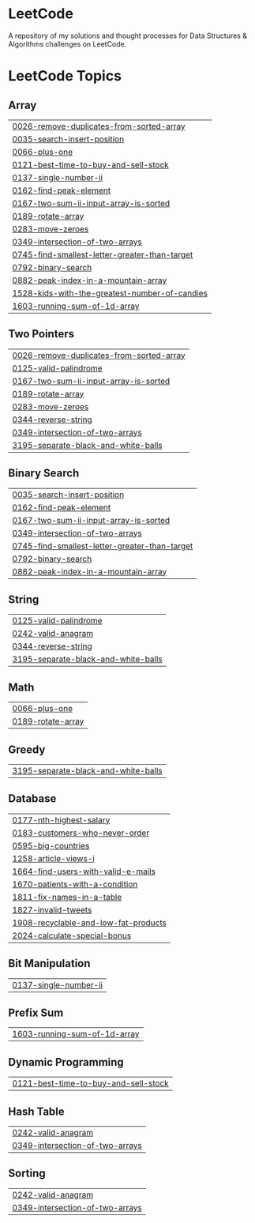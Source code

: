 # LeetCode
A repository of my solutions and thought processes for Data Structures &amp; Algorithms challenges on LeetCode.

<!---LeetCode Topics Start-->
# LeetCode Topics
## Array
|  |
| ------- |
| [0026-remove-duplicates-from-sorted-array](https://github.com/aliza-dev/LeetCode/tree/master/0026-remove-duplicates-from-sorted-array) |
| [0035-search-insert-position](https://github.com/aliza-dev/LeetCode/tree/master/0035-search-insert-position) |
| [0066-plus-one](https://github.com/aliza-dev/LeetCode/tree/master/0066-plus-one) |
| [0121-best-time-to-buy-and-sell-stock](https://github.com/aliza-dev/LeetCode/tree/master/0121-best-time-to-buy-and-sell-stock) |
| [0137-single-number-ii](https://github.com/aliza-dev/LeetCode/tree/master/0137-single-number-ii) |
| [0162-find-peak-element](https://github.com/aliza-dev/LeetCode/tree/master/0162-find-peak-element) |
| [0167-two-sum-ii-input-array-is-sorted](https://github.com/aliza-dev/LeetCode/tree/master/0167-two-sum-ii-input-array-is-sorted) |
| [0189-rotate-array](https://github.com/aliza-dev/LeetCode/tree/master/0189-rotate-array) |
| [0283-move-zeroes](https://github.com/aliza-dev/LeetCode/tree/master/0283-move-zeroes) |
| [0349-intersection-of-two-arrays](https://github.com/aliza-dev/LeetCode/tree/master/0349-intersection-of-two-arrays) |
| [0745-find-smallest-letter-greater-than-target](https://github.com/aliza-dev/LeetCode/tree/master/0745-find-smallest-letter-greater-than-target) |
| [0792-binary-search](https://github.com/aliza-dev/LeetCode/tree/master/0792-binary-search) |
| [0882-peak-index-in-a-mountain-array](https://github.com/aliza-dev/LeetCode/tree/master/0882-peak-index-in-a-mountain-array) |
| [1528-kids-with-the-greatest-number-of-candies](https://github.com/aliza-dev/LeetCode/tree/master/1528-kids-with-the-greatest-number-of-candies) |
| [1603-running-sum-of-1d-array](https://github.com/aliza-dev/LeetCode/tree/master/1603-running-sum-of-1d-array) |
## Two Pointers
|  |
| ------- |
| [0026-remove-duplicates-from-sorted-array](https://github.com/aliza-dev/LeetCode/tree/master/0026-remove-duplicates-from-sorted-array) |
| [0125-valid-palindrome](https://github.com/aliza-dev/LeetCode/tree/master/0125-valid-palindrome) |
| [0167-two-sum-ii-input-array-is-sorted](https://github.com/aliza-dev/LeetCode/tree/master/0167-two-sum-ii-input-array-is-sorted) |
| [0189-rotate-array](https://github.com/aliza-dev/LeetCode/tree/master/0189-rotate-array) |
| [0283-move-zeroes](https://github.com/aliza-dev/LeetCode/tree/master/0283-move-zeroes) |
| [0344-reverse-string](https://github.com/aliza-dev/LeetCode/tree/master/0344-reverse-string) |
| [0349-intersection-of-two-arrays](https://github.com/aliza-dev/LeetCode/tree/master/0349-intersection-of-two-arrays) |
| [3195-separate-black-and-white-balls](https://github.com/aliza-dev/LeetCode/tree/master/3195-separate-black-and-white-balls) |
## Binary Search
|  |
| ------- |
| [0035-search-insert-position](https://github.com/aliza-dev/LeetCode/tree/master/0035-search-insert-position) |
| [0162-find-peak-element](https://github.com/aliza-dev/LeetCode/tree/master/0162-find-peak-element) |
| [0167-two-sum-ii-input-array-is-sorted](https://github.com/aliza-dev/LeetCode/tree/master/0167-two-sum-ii-input-array-is-sorted) |
| [0349-intersection-of-two-arrays](https://github.com/aliza-dev/LeetCode/tree/master/0349-intersection-of-two-arrays) |
| [0745-find-smallest-letter-greater-than-target](https://github.com/aliza-dev/LeetCode/tree/master/0745-find-smallest-letter-greater-than-target) |
| [0792-binary-search](https://github.com/aliza-dev/LeetCode/tree/master/0792-binary-search) |
| [0882-peak-index-in-a-mountain-array](https://github.com/aliza-dev/LeetCode/tree/master/0882-peak-index-in-a-mountain-array) |
## String
|  |
| ------- |
| [0125-valid-palindrome](https://github.com/aliza-dev/LeetCode/tree/master/0125-valid-palindrome) |
| [0242-valid-anagram](https://github.com/aliza-dev/LeetCode/tree/master/0242-valid-anagram) |
| [0344-reverse-string](https://github.com/aliza-dev/LeetCode/tree/master/0344-reverse-string) |
| [3195-separate-black-and-white-balls](https://github.com/aliza-dev/LeetCode/tree/master/3195-separate-black-and-white-balls) |
## Math
|  |
| ------- |
| [0066-plus-one](https://github.com/aliza-dev/LeetCode/tree/master/0066-plus-one) |
| [0189-rotate-array](https://github.com/aliza-dev/LeetCode/tree/master/0189-rotate-array) |
## Greedy
|  |
| ------- |
| [3195-separate-black-and-white-balls](https://github.com/aliza-dev/LeetCode/tree/master/3195-separate-black-and-white-balls) |
## Database
|  |
| ------- |
| [0177-nth-highest-salary](https://github.com/aliza-dev/LeetCode/tree/master/0177-nth-highest-salary) |
| [0183-customers-who-never-order](https://github.com/aliza-dev/LeetCode/tree/master/0183-customers-who-never-order) |
| [0595-big-countries](https://github.com/aliza-dev/LeetCode/tree/master/0595-big-countries) |
| [1258-article-views-i](https://github.com/aliza-dev/LeetCode/tree/master/1258-article-views-i) |
| [1664-find-users-with-valid-e-mails](https://github.com/aliza-dev/LeetCode/tree/master/1664-find-users-with-valid-e-mails) |
| [1670-patients-with-a-condition](https://github.com/aliza-dev/LeetCode/tree/master/1670-patients-with-a-condition) |
| [1811-fix-names-in-a-table](https://github.com/aliza-dev/LeetCode/tree/master/1811-fix-names-in-a-table) |
| [1827-invalid-tweets](https://github.com/aliza-dev/LeetCode/tree/master/1827-invalid-tweets) |
| [1908-recyclable-and-low-fat-products](https://github.com/aliza-dev/LeetCode/tree/master/1908-recyclable-and-low-fat-products) |
| [2024-calculate-special-bonus](https://github.com/aliza-dev/LeetCode/tree/master/2024-calculate-special-bonus) |
## Bit Manipulation
|  |
| ------- |
| [0137-single-number-ii](https://github.com/aliza-dev/LeetCode/tree/master/0137-single-number-ii) |
## Prefix Sum
|  |
| ------- |
| [1603-running-sum-of-1d-array](https://github.com/aliza-dev/LeetCode/tree/master/1603-running-sum-of-1d-array) |
## Dynamic Programming
|  |
| ------- |
| [0121-best-time-to-buy-and-sell-stock](https://github.com/aliza-dev/LeetCode/tree/master/0121-best-time-to-buy-and-sell-stock) |
## Hash Table
|  |
| ------- |
| [0242-valid-anagram](https://github.com/aliza-dev/LeetCode/tree/master/0242-valid-anagram) |
| [0349-intersection-of-two-arrays](https://github.com/aliza-dev/LeetCode/tree/master/0349-intersection-of-two-arrays) |
## Sorting
|  |
| ------- |
| [0242-valid-anagram](https://github.com/aliza-dev/LeetCode/tree/master/0242-valid-anagram) |
| [0349-intersection-of-two-arrays](https://github.com/aliza-dev/LeetCode/tree/master/0349-intersection-of-two-arrays) |
<!---LeetCode Topics End-->